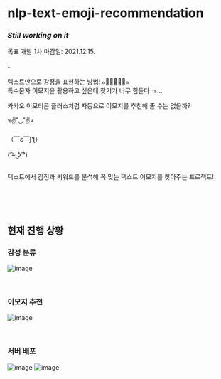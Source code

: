 # nlp-text-emoji-recommendation

### *Still working on it*

목표 개발 1차 마감일: 2021.12.15.
<br/><br/>-
<br/>


텍스트만으로 감정을 표현하는 방법! ๑･̑◡･̑๑  
특수문자 이모지을 활용하고 싶은데 찾기가 너무 힘들다 ㅠ...  

카카오 이모티콘 플러스처럼 자동으로 이모지를 추천해 줄 수는 없을까?

१✌˚◡˚✌५  
<br/>
（￣ε￣ʃƪ）  
<br/>
( ͡~ ͜ʖ ͡°)  
<br/>

텍스트에서 감정과 키워드를 분석해 꼭 맞는 텍스트 이모지를 찾아주는 프로젝트!  

<br/>
<br/>
<br/>

## 현재 진행 상황
### 감정 분류
![image](https://user-images.githubusercontent.com/71601985/145686844-04754a21-d188-4d9e-a58b-19279460ac3e.png)

<br/>

### 이모지 추천
![image](https://user-images.githubusercontent.com/71601985/145218656-83bf0ad0-7c40-4a3e-8be7-e8478f2d983d.png)

<br/>

### 서버 배포
![image](https://user-images.githubusercontent.com/71601985/145687936-2f181722-673f-4fea-97aa-a4253f0f049f.png)
![image](https://user-images.githubusercontent.com/71601985/145687941-d1c241aa-6abc-4741-8bd4-7adfa8791116.png)



